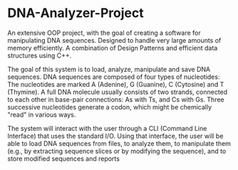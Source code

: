 # DNA-Analyzer-Project

An extensive OOP project, with the goal of creating a software for manipulating DNA sequences.
Designed to handle very large amounts of memory efficiently. A combination of Design Patterns and efficient data structures using C++.

The goal of this system is to load, analyze, manipulate and save DNA sequences. 
DNA sequences are composed of four types of nucleotides: The nucleotides are marked A (Adenine), G (Guanine), C (Cytosine) and T (Thymine). 
A full DNA molecule usually consists of two strands, connected to each other in base-pair connections: As with Ts, and Cs with Gs.
Three successive nucleotides generate a codon, which might be chemically "read" in various ways. 

The system will interact with the user through a CLI (Command Line Interface) that uses the standard I/O.
Using that interface, the user will be able to load DNA sequences from files, to analyze them, to manipulate them
(e.g., by extracting sequence slices or by modifying the sequence), and to store modified sequences and reports
